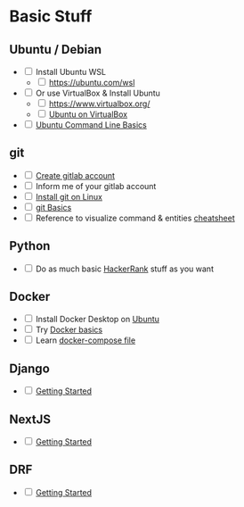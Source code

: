 # Basic Stuff

## Ubuntu / Debian
- <input type="checkbox" /> Install Ubuntu WSL
  - <input type="checkbox" /> https://ubuntu.com/wsl
- <input type="checkbox" /> Or use VirtualBox & Install Ubuntu
  - <input type="checkbox" /> https://www.virtualbox.org/
  - <input type="checkbox" /> [Ubuntu on VirtualBox](https://ubuntu.com/tutorials/how-to-run-ubuntu-desktop-on-a-virtual-machine-using-virtualbox#1-overview)
- <input type="checkbox" /> [Ubuntu Command Line Basics](https://ubuntu.com/tutorials/command-line-for-beginners#1-overview)

## git
- <input type="checkbox" /> [Create gitlab account](https://about.gitlab.com/get-started/)
- <input type="checkbox" /> Inform me of your gitlab account
- <input type="checkbox" /> [Install git on Linux](https://www.atlassian.com/git/tutorials/install-git#linux)
- <input type="checkbox" /> [git Basics](https://ndpsoftware.com/git-cheatsheet.html#loc=index)
- <input type="checkbox" /> Reference to visualize command & entities [cheatsheet](https://ndpsoftware.com/git-cheatsheet.html#loc=index)

## Python
- <input type="checkbox" /> Do as much basic [HackerRank](https://www.hackerrank.com/domains/python) stuff as you want

## Docker
- <input type="checkbox" /> Install Docker Desktop on [Ubuntu](https://docs.docker.com/desktop/install/ubuntu/)
- <input type="checkbox" /> Try [Docker basics](https://docker-curriculum.com/)
- <input type="checkbox" /> Learn [docker-compose file](https://docs.docker.com/compose/compose-file/)

## Django
- <input type="checkbox" /> [Getting Started](https://www.djangoproject.com/start/)

## NextJS
- <input type="checkbox" /> [Getting Started](https://nextjs.org/docs/getting-started/installation)

## DRF
- <input type="checkbox" /> [Getting Started](https://www.django-rest-framework.org/tutorial/quickstart/)
